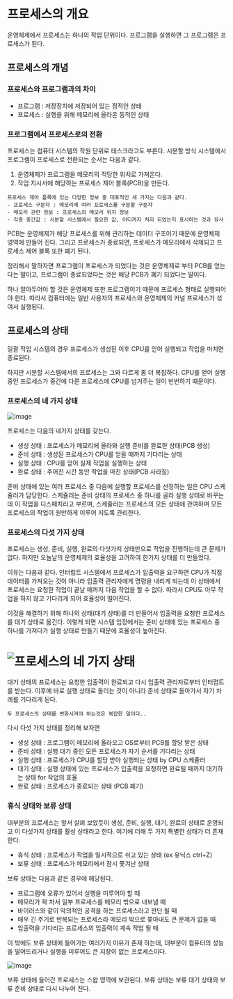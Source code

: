 # 프로세스의 개요

운영체제에서 프로세스는 하나의 작업 단위이다. 프로그램을 실행하면 그 프로그램은 프로세스가 된다. 

## 프로세스의 개념

### 프로세스와 프로그램과의 차이

* 프로그램 : 저장장치에 저장되어 있는 정적인 상태
* 프로세스 : 실행을 위해 메모리에 올라온 동적인 상태

### 프로그램에서 프로세스로의 전환

프로세스는 컴퓨터 시스템의 작원 단위로 테스크라고도 부른다. 시분할 방식 시스템에서
프로그램이 프로세스로 전환되는 순서는 다음과 같다.

1. 운영체제가 프로그램을 메모리의 적당한 위치로 가져온다.
2. 작업 지시서에 해당하는 프로세스 제어 블록(PCB)을 만든다.

```
프로세스 제어 플록에 있는 다양한 정보 중 대표적인 세 가지는 다음과 같다.
- 프로세스 구분자 : 메모리에 여러 프로세스를 구분할 구분자
- 메모리 관련 정보 : 프로세스의 메모리 위치 정보
- 각종 중간값 : 시분할 시스템에서 필요한 값, 어디까지 처리 되었는지 표시하는 것과 유사 
```

PCB는 운영체제가 해당 프로세스를 위해 관리하는 데이터 구조이기 때문에 운영체제 영역에 만들어 진다.
그리고 프로세스가 종료되면, 프로세스가 메모리에서 삭제되고 프로세스 제어 블록 또한 폐기 된다. 

정리해서 말하자면 프로그램이 프로세스가 되었다는 것은 운영체제로 부터 PCB를 얻는다는 말이고, 
프로그램이 종료되었따는 것은 해당 PCB가 폐기 되었다는 말이다.

하나 알아두어야 할 것은 운영체제 또한 프로그램이기 때문에 프로세스 형태로 실행되어야 한다. 따라서
컴퓨터에는 일반 사용자의 프로세스와 운영체제의 커널 프로세스가 섞여서 실행된다.

## 프로세스의 상태


일괄 작업 시스템의 경우 프로세스가 생성된 이후 CPU를 얻어 실행되고 작업을 마치면 종료된다. 

하지만 시분할 시스템에서의 프로세스는 그와 다르게 좀 더 복잡하다. CPU를 얻어 실행 중인 프로세스가 중간에 다른 프로세스에
CPU를 넘겨주는 일이 빈번하기 떄문이다.

### 프로세스의 네 가지 상태


![image](https://user-images.githubusercontent.com/53935439/154342064-7ce7b344-e509-4252-9ae6-f3b49b443525.png)

프로세스는 다음의 네가지 상태를 갖는다.
* 생성 상태 : 프로세스가 메모리에 올라와 실행 준비를 완료한 상태(PCB 생성)
* 준비 상태 : 생성된 프로세스가 CPU를 얻을 때까지 기다리는 상태
* 실행 상태 : CPU를 얻어 실제 작업을 실행하는 상태
* 완료 상태 : 주어진 시간 동안 작업을 마친 상태(PCB 사라짐)


준비 상태에 있는 여러 프로세스 중 다음에 실행할 프로세스를 선정하는 일은 CPU 스케쥴러가 담당한다. 스케쥴러는 준비 상태의 프로세스 중 하나를 골라
실행 상태로 바꾸는데 이 작업을 디스패치라고 부르며, 스케쥴러는 프로세스의 모든 상태에 관여하며 모든 프로세스의 작업이 원만하게 이루어 지도록 관리한다.


### 프로세스의 다섯 가지 상태

프로세스는 생성, 준비, 실행, 완료의 다섯가지 상태만으로 작업을 진행하는데 큰 문제가 없다. 하지만 오늘날의 운영체제의 효율성을 고려하여 
한가지 상태를 더 만들었다. 


이유는 다음과 같다. 인터럽트 시스템에서 프로세스가 입출력을 요구하면 CPU가 직접 데이터를 가져오는 것이 아니라 입출력 관리자에게 명령을 내리게 되는데
이 상태에서 프로세스는 요청한 작업이 끝날 때까지 다음 작업을 할 수 없다. 따라서 CPU도 아무 작업을 하지 않고 기다리게 되어 효율성이 떨어진다.

이것을 해결하기 위해 하나의 상태(대기 상태)를 더 만들어서 입출력을 요청한 프로세스를 대기 상태로 옮긴다. 이렇게 되면 시스템 입장에서는 
준비 상태에 있는 프로세스 중 하나를 가져다가 실행 상태로 만들기 때문에 효율성이 높아진다.

# ![프로세스의 네 가지 상태](https://user-images.githubusercontent.com/53935439/154337431-c1b04edf-d35e-4b67-b4ea-57931e4250a5.PNG)

대기 상태의 프로세스는 요청한 입출력이 완료되고 다시 입출력 관리자로부터 인터럽트를 받는다. 이후에 바로 실행 상태로 돌리는 것이 아니라
준비 상태로 돌아가서 자기 차례를 기다리게 된다.

```
두 프로세스의 상태를 변화시켜야 하는것은 복잡한 일이다..
```

다시 다섯 가지 상태를 정리해 보자면

* 생성 상태 : 프로그램이 메모리에 올라오고 OS로부터 PCB를 할당 받은 상태
* 준비 상태 : 실행 대기 중인 모든 프로세스가 자기 순서를 기다리는 상태
* 실행 상태 : 프로세스가 CPU를 할당 받아 실행되는 상태 by CPU 스케쥴러
* 대기 상태 : 실행 상태에 있는 프로세스가 입출력을 요청하면 완료될 때까지 대기하는 상태 for 작업의 효율
* 완료 상태 : 프로세스가 종료되는 상태 (PCB 폐기)

### 휴식 상태와 보류 상태

대부분의 프로세스는 앞서 살펴 보았듯이 생성, 준비, 실행, 대기, 완료의 상태로 운영되고 이 다섯가지 상태를 
활성 상태라고 한다. 여기에 더해 두 가지 특별한 상태가 더 존재한다.

* 휴식 상태 : 프로세스가 작업을 일시적으로 쉬고 있는 상태 (ex 유닉스 ctrl+Z)
* 보류 상태 : 프로세스가 메모리에서 잠시 쫓겨난 상태

보류 상태는 다음과 같은 경우에 해당된다.

* 프로그램에 오류가 있어서 실행을 미루어야 할 때
* 메모리가 꽉 차서 일부 프로세스를 메모리 밖으로 내보낼 때
* 바이러스와 같이 악의적인 공격을 하는 프로세스라고 판단 될 때
* 매우 긴 주기로 반복되는 프로세스라 메모리 밖으로 쫓아내도 큰 문제가 없을 때
* 입출력을 기다리는 프로세스의 입출력이 계속 작업 될 때

이 밖에도 보류 상태에 들어가는 여러가지 이유가 존재 하는데, 
대부분이 컴퓨터의 성능을 떨어뜨리거나 실행을 미루어도 큰 지장이 없는 프로세스이다. 


![image](https://user-images.githubusercontent.com/53935439/154341294-2dfc8b2c-dc65-4072-a2dc-7a9f77f26067.png)

보류 상태에 들어간 프로세스는 스왑 영역에 보관된다. 보류 상태는 보류 대기 상태와 보류 준비 상태로 다시 나누어 진다.

